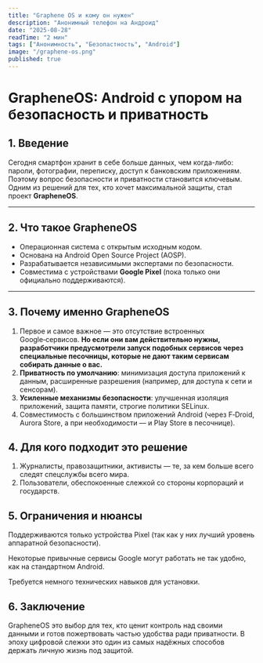 ```yaml
---
title: "Graphene OS и кому он нужен"
description: "Анонимный телефон на Андроид"
date: "2025-08-28"
readTime: "2 мин"
tags: ["Анонимность", "Безопастность", "Android"]
image: "/graphene-os.png"
published: true
---
```


# GrapheneOS: Android с упором на безопасность и приватность

## 1. Введение
Сегодня смартфон хранит в себе больше данных, чем когда-либо: пароли, фотографии, переписку, доступ к банковским приложениям. Поэтому вопрос безопасности и приватности становится ключевым. Одним из решений для тех, кто хочет максимальной защиты, стал проект **GrapheneOS**.

---
## 2. Что такое GrapheneOS

- Операционная система с открытым исходным кодом.  
- Основана на Android Open Source Project (AOSP).  
- Разрабатывается независимыми экспертами по безопасности.  
- Совместима с устройствами **Google Pixel** (пока только они официально поддерживаются).

---

## 3. Почему именно GrapheneOS

1. Первое и самое важное — это отсутствие встроенных Google‑сервисов. **Но если они вам действительно нужны, разработчики предусмотрели запуск подобных сервисов через специальные песочницы, которые не дают таким сервисам собирать данные о вас.**  
2. **Приватность по умолчанию**: минимизация доступа приложений к данным, расширенные разрешения (например, для доступа к сети и сенсорам).  
3. **Усиленные механизмы безопасности**: улучшенная изоляция приложений, защита памяти, строгие политики SELinux.  
4. Совместимость с большинством приложений Android (через F‑Droid, Aurora Store, а при необходимости — и Play Store в песочнице).  

## 4. Для кого подходит это решение

1. Журналисты, правозащитники, активисты — те, за кем больше всего следят спецслужбы всего мира.  
2. Пользователи, обеспокоенные слежкой со стороны корпораций и государств.  

## 5. Ограничения и нюансы

Поддерживаются только устройства Pixel (так как у них лучший уровень аппаратной безопасности).

Некоторые привычные сервисы Google могут работать не так удобно, как на стандартном Android.

Требуется немного технических навыков для установки.

## 6. Заключение

GrapheneOS это выбор для тех, кто ценит контроль над своими данными и готов пожертвовать частью удобства ради приватности. В эпоху цифровой слежки это один из самых надёжных способов держать личную жизнь под защитой.
